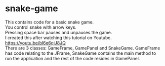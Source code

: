 # snake-game
This contains code for a basic snake game.  
You control snake with arrow keys.  
Pressing space bar pauses and unpauses the game.  
I created this after watching this tutorial on Youtube.  
https://youtu.be/bI6e6qjJ8JQ  
There are 3 classes: GameFrame, GamePanel and SnakeGame. GameFrame has code relating to the JFrame, SnakeGame contains the main method to run the application and the rest of the code resides in GamePanel.  
